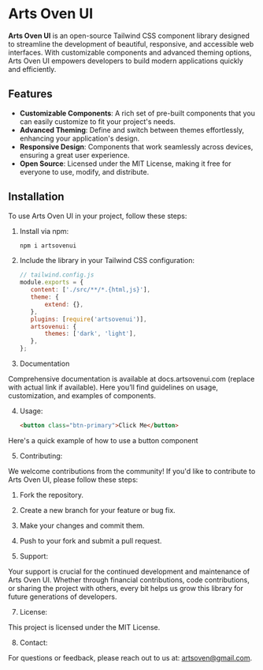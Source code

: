 # Arts Oven UI

**Arts Oven UI** is an open-source Tailwind CSS component library designed to streamline the development of beautiful, responsive, and accessible web interfaces. With customizable components and advanced theming options, Arts Oven UI empowers developers to build modern applications quickly and efficiently.

## Features

- **Customizable Components**: A rich set of pre-built components that you can easily customize to fit your project's needs.
- **Advanced Theming**: Define and switch between themes effortlessly, enhancing your application's design.
- **Responsive Design**: Components that work seamlessly across devices, ensuring a great user experience.
- **Open Source**: Licensed under the MIT License, making it free for everyone to use, modify, and distribute.

## Installation

To use Arts Oven UI in your project, follow these steps:

1. Install via npm:

   ```bash
   npm i artsovenui

2. Include the library in your Tailwind CSS configuration:

   ````javascript
   // tailwind.config.js
   module.exports = {
      content: ['./src/**/*.{html,js}'],
      theme: {
          extend: {},
      },
      plugins: [require('artsovenui')],
      artsovenui: {
          themes: ['dark', 'light'],
      },
   };
   
3. Documentation

Comprehensive documentation is available at docs.artsovenui.com (replace with actual link if available). Here you’ll find guidelines on usage, customization, and examples of components.

4. Usage:

   ````html
   <button class="btn-primary">Click Me</button>

Here's a quick example of how to use a button component

5. Contributing:

We welcome contributions from the community! If you'd like to contribute to Arts Oven UI, please follow these steps:

1. Fork the repository.
2. Create a new branch for your feature or bug fix.
3. Make your changes and commit them.
4. Push to your fork and submit a pull request.

6. Support:

Your support is crucial for the continued development and maintenance of Arts Oven UI. Whether through financial contributions, code contributions, or sharing the project with others, every bit helps us grow this library for future generations of developers.

7. License:

This project is licensed under the MIT License.

8. Contact:

For questions or feedback, please reach out to us at: artsoven@gmail.com.


